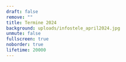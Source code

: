 ```yaml
---
draft: false
remove: ""
title: Termine 2024
background: uploads/infostele_april2024.jpg
unmute: false
fullscreen: true
noborder: true
lifetime: 20000
---
```

